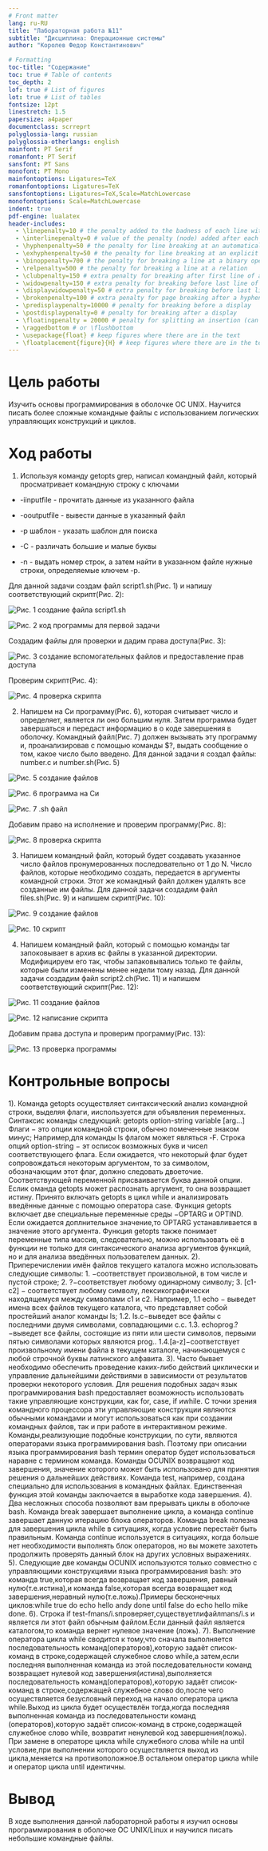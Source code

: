 ```yaml
---
# Front matter
lang: ru-RU
title: "Лабораторная работа №11"
subtitle: "Дисциплина: Операционные системы"
author: "Королев Федор Константинович"

# Formatting
toc-title: "Содержание"
toc: true # Table of contents
toc_depth: 2
lof: true # List of figures
lot: true # List of tables
fontsize: 12pt
linestretch: 1.5
papersize: a4paper
documentclass: scrreprt
polyglossia-lang: russian
polyglossia-otherlangs: english
mainfont: PT Serif
romanfont: PT Serif
sansfont: PT Sans
monofont: PT Mono
mainfontoptions: Ligatures=TeX
romanfontoptions: Ligatures=TeX
sansfontoptions: Ligatures=TeX,Scale=MatchLowercase
monofontoptions: Scale=MatchLowercase
indent: true
pdf-engine: lualatex
header-includes:
  - \linepenalty=10 # the penalty added to the badness of each line within a paragraph (no associated penalty node) Increasing the value makes tex try to have fewer lines in the paragraph.
  - \interlinepenalty=0 # value of the penalty (node) added after each line of a paragraph.
  - \hyphenpenalty=50 # the penalty for line breaking at an automatically inserted hyphen
  - \exhyphenpenalty=50 # the penalty for line breaking at an explicit hyphen
  - \binoppenalty=700 # the penalty for breaking a line at a binary operator
  - \relpenalty=500 # the penalty for breaking a line at a relation
  - \clubpenalty=150 # extra penalty for breaking after first line of a paragraph
  - \widowpenalty=150 # extra penalty for breaking before last line of a paragraph
  - \displaywidowpenalty=50 # extra penalty for breaking before last line before a display math
  - \brokenpenalty=100 # extra penalty for page breaking after a hyphenated line
  - \predisplaypenalty=10000 # penalty for breaking before a display
  - \postdisplaypenalty=0 # penalty for breaking after a display
  - \floatingpenalty = 20000 # penalty for splitting an insertion (can only be split footnote in standard LaTeX)
  - \raggedbottom # or \flushbottom
  - \usepackage{float} # keep figures where there are in the text
  - \floatplacement{figure}{H} # keep figures where there are in the text
---
```


# Цель работы

Изучить основы программирования в оболочке ОС UNIX. Научится писать более сложные командные файлы с использованием логических управляющих конструкций и циклов.

# Ход работы

1. Используя команду getopts grep, написал командный файл, который просматривает командную строку с ключами

 - -iinputfile - прочитать данные из указанного файла

 - -ooutputfile - вывести данные в указанный файл

 - -p шаблон - указать шаблон для поиска

 - -C - различать большие и малые буквы

 - -n - выдать номер строк, а затем найти в указанном файле нужные строки, определяемые ключем -p. 

Для данной задачи создам файл script1.sh(Рис. 1) и напишу соответствующий скрипт(Рис. 2):

![Рис. 1 создание файла script1.sh](screenshots/1.png)

![Рис. 2 код программы для первой задачи](screenshots/2.png)

Создадим файлы для проверки и дадим права доступа(Рис. 3):

![Рис. 3 создание вспомогательных файлов и предоставление прав доступа](screenshots/3.png)

Проверим скрипт(Рис. 4):

![Рис. 4 проверка скрипта](screenshots/4.png)

2. Напишем на Си программу(Рис. 6), которая считывает число и определяет, является ли оно большим нуля. Затем программа будет завершаться и передаст информацию в о коде завершения в оболочку. Командный файл(Рис. 7) должен вызывать эту программу и, проанализировав с помощью команды $?, выдать сообщение о том, какое число было введено. Для данной задачи я создал файлы: number.c и number.sh(Рис. 5)

![Рис. 5 создание файлов](screenshots/5.png)

![Рис. 6 программа на Си](screenshots/6.png)

![Рис. 7 .sh файл](screenshots/7.png)

Добавим право на исполнение и проверим программу(Рис. 8):

![Рис. 8 проверка скрипта](screenshots/8.png)

3. Напишем командный файл, который будет создавать указанное число файлов пронумерованных последовательно от 1 до N. Число файлов, которые необходимо создать, передается в аргументы командной строки. Этот же командный файл должен удалять все созданные им файлы. Для данной задачи создадим файл files.sh(Рис. 9) и напишем скрипт(Рис. 10):

![Рис. 9 создание файлов](screenshots/9.png)

![Рис. 10 скрипт](screenshots/10.png)

4. Напишем командный файл, который с помощью команды tar запоковывает в архив вс файлы в указанной директории. Модифицируем его так, чтобы запаковывались только те файлы, которые были изменены менее недели тому назад. Для данной задачи создадим файл script2.ch(Рис. 11) и напишем соответствующий скрипт(Рис. 12):

![Рис. 11 создание файлов](screenshots/11.png)

![Рис. 12 написание скрипта](screenshots/12.png)

Добавим права доступа и проверим программу(Рис. 13):

![Рис. 13 проверка программы](screenshots/13.png)

# Контрольные вопросы

1). Команда getopts осуществляет синтаксический анализ командной строки, выделяя флаги, ииспользуется для объявления переменных. Синтаксис команды следующий: getopts option-string variable [arg…] Флаги − это опции командной строки, обычно помеченные знаком минус; Например,для команды ls флагом может являться -F. Строка опций option-string − эт осписок возможных букв и чисел соответствующего флага. Если ожидается, что некоторый флаг будет сопровождаться некоторым аргументом, то за символом, обозначающим этот флаг, должно следовать двоеточие. Соответствующей переменной присваивается буква данной опции. Еслик оманда getopts может распознать аргумент, то она возвращает истину. Принято включать getopts в цикл while и анализировать введённые данные с помощью оператора case. Функция getopts включает две специальные переменные среды −OPTARG и OPTIND. Если ожидается доплнительное значение,то OPTARG устанавливается в значение этого аргумента. Функция getopts также понимает переменные типа массив, следовательно, можно использовать её в функции не только для синтаксического анализа аргументов функций, но и для анализа введённых пользователем данных.
2). Приперечислении имён файлов текущего каталога можно использовать следующие символы: 1. −соответствует произвольной, в том числе и пустой строке; 2. ?−соответствует любому одинарному символу; 3. [c1-c2] − соответствует любому символу, лексикографически находящемуся между символами с1 и с2. Например, 1.1 echo − выведет имена всех файлов текущего каталога, что представляет собой простейший аналог команды ls; 1.2. ls.c−выведет все файлы с последними двумя символами, совпадающими с.c. 1.3. echoprog.?−выведет все файлы, состоящие из пяти или шести символов, первыми пятью символами которых являются prog.. 1.4.[a-z]−соответствует произвольному имени файла в текущем каталоге, начинающемуся с любой строчной буквы латинского алфавита.
3). Часто бывает необходимо обеспечить проведение каких-либо действий циклически и управление дальнейшими действиями в зависимости от результатов проверки некоторого условия. Для решения подобных задач язык программирования bash предоставляет возможность использовать такие управляющие конструкции, как for, case, if иwhile. С точки зрения командного процессора эти управляющие конструкции являются обычными командами и могут использоваться как при создании командных файлов, так и при работе в интерактивном режиме. Команды,реализующие подобные конструкции, по сути, являются операторами языка программирования bash. Поэтому при описании языка программирования bash термин оператор будет использоваться наравне с термином команда. Команды ОСUNIX возвращают код завершения, значение которого может быть использовано для принятия решения о дальнейших действиях. Команда test, например, создана специально для использования в командных файлах. Единственная функция этой команды заключается в выработке кода завершения.
4). Два несложных способа позволяют вам прерывать циклы в оболочке bash. Команда break завершает выполнение цикла, а команда continue завершает данную итерацию блока операторов. Команда break полезна для завершения цикла while в ситуациях, когда условие перестаёт быть правильным. Команда continue используется в ситуациях, когда больше нет необходимости выполнять блок операторов, но вы можете захотеть продолжить проверять данный блок на других условных выражениях.
5). Следующие две команды ОСUNIX используются только совместно с управляющими конструкциями языка программирования bash: это команда true,которая всегда возвращает код завершения, равный нулю(т.е.истина),и команда false,которая всегда возвращает код завершения,неравный нулю(т.е.ложь).Примеры бесконечных циклов:while true do echo hello andy done until false do echo hello mike done.
6). Строка if test-fmans/i.sпроверяет,существуетлифайлmans/i.s и является ли этот файл обычным файлом.Если данный файл является каталогом,то команда вернет нулевое значение (ложь).
7). Выполнение оператора цикла while сводится к тому,что сначала выполняется последовательность команд(операторов),которую задаёт список-команд в строке,содержащей служебное слово while,а затем,если последняя выполненная команда из этой последовательности команд возвращает нулевой код завершения(истина),выполняется последовательность команд(операторов),которую задаёт список-команд в строке,содержащей служебное слово do,после чего осуществляется безусловный переход на начало оператора цикла while.Выход из цикла будет осуществлён тогда,когда последняя выполненная команда из последовательности команд (операторов),которую задаёт список-команд в строке,содержащей служебное слово while, возвратит ненулевой код завершения(ложь). При замене в операторе цикла while служебного слова while на until условие,при выполнении которого осуществляется выход из цикла,меняется на противоположное.В остальном оператор цикла while и оператор цикла until идентичны.

# Вывод

В ходе выполнения данной лабораторной работы я изучил основы программирования в оболочке ОС UNIX/Linux и научился писать небольшие командные файлы.








